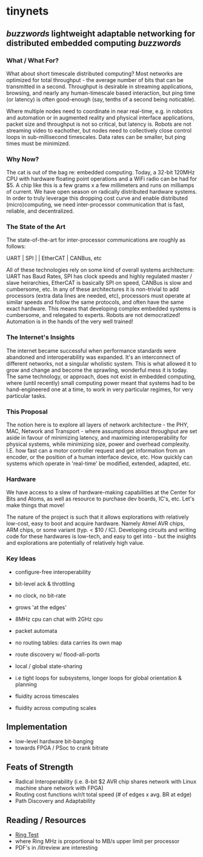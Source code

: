 # tinynets

## *buzzwords* lightweight adaptable networking for distributed embedded computing *buzzwords*

### What / What For?

What about short timescale distributed computing? Most networks are optimized for total throughput - the average number of bits that can be transmitted in a second. Throughput is desirable in streaming applications, browsing, and nearly any human-timescale based interaction, but ping time (or latency) is often good-enough (say, tenths of a second being noticable). 

Where multiple nodes need to coordinate in near real-time, e.g. in robotics and automation or in augmented reality and physical interface applications, packet size and throughput is not so critical, but latency is. Robots are not streaming video to eachother, but nodes need to collectively close control loops in sub-millisecond timescales. Data rates can be smaller, but ping times must be minimized.

### Why Now?

The cat is out of the bag re: embedded computing. Today, a 32-bit 120MHz CPU with hardware floating point operations and a WiFi radio can be had for $5. A chip like this is a few grams x a few millimeters and runs on milliamps of current. We have open season on radically distributed hardware systems. In order to truly leverage this dropping cost curve and enable distributed (micro)computing, we need inter-processor communication that is fast, reliable, and decentralized.

### The State of the Art

The state-of-the-art for inter-processor communications are roughly as follows:

UART | SPI | | EtherCAT | CANBus, etc  

All of these technologies rely on some kind of overall systems architecture: UART has Baud Rates, SPI has clock speeds and highly regulated master / slave heirarchies, EtherCAT is basically SPI on speed, CANBus is slow and cumbersome, etc. In any of these architectures it is non-trivial to add processors (extra data lines are needed, etc), processors must operate at similar speeds and follow the same protocols, and often have the same exact hardware. This means that developing complex embedded systems is cumbersome, and relegated to experts. Robots are not democratized! Automation is in the hands of the very well trained!   

### The Internet's Insights

The internet became successful when performance standards were abandoned and interoperability was expanded. It's an interconnect of different networks, not a singular wholistic system. This is what allowed it to grow and change and become the sprawling, wonderful mess it is today. The same technology, or approach, does not exist in embedded computing, where (until recently) small computing power meant that systems had to be hand-engineered one at a time, to work in very particular regimes, for very particular tasks.

### This Proposal

The notion here is to explore all layers of network architecture - the PHY, MAC, Network and Transport - where assumptions about throughput are set aside in favour of minimizing latency, and maximizing interoperability for physical systems, while minimizing size, power and overhead complexity. I.E. how fast can a motor controller request and get information from an encoder, or the position of a human interface device, etc. How quickly can systems which operate in 'real-time' be modified, extended, adapted, etc.

### Hardware

We have access to a slew of hardware-making capabilities at the Center for Bits and Atoms, as well as resource to purchase dev boards, IC's, etc. Let's make things that move!

The nature of the project is such that it allows explorations with relatively low-cost, easy to boot and acquire hardware. Namely Atmel AVR chips, ARM chips, or some variant (typ. < $10 / IC). Developing circuits and writing code for these hardwares is low-tech, and easy to get into - but the insights and explorations are potentially of relatively high value.

### Key Ideas

 - configure-free interoperability
  - bit-level ack & throttling
  - no clock, no bit-rate
  - grows 'at the edges'
  - 8MHz cpu can chat with 2GHz cpu

 - packet automata
  - no routing tables: data carries its own map
  - route discovery w/ flood-all-ports

 - local / global state-sharing
  - i.e tight loops for subsystems, longer loops for global orientation & planning
  - fluidity across timescales
  - fluidity across computing scales

## Implementation

 - low-level hardware bit-banging
  - towards FPGA / PSoc to crank bitrate

## Feats of Strength

 - Radical Interoperability (i.e. 8-bit $2 AVR chip shares network with Linux machine share network with FPGA)
 - Routing cost functions w/r/t total speed (# of edges x avg. BR at edge)
 - Path Discovery and Adaptability

## Reading / Resources

 - [Ring Test](https://pub.pages.cba.mit.edu/ring/)
  - where Ring MHz is proportional to MB/s upper limit per processor
 - PDF's in /litreview are interesting